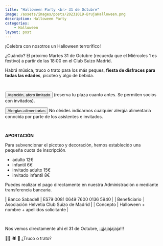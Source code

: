 ```yaml
---
title: "Halloween Party <br> 31 de Octubre"
image: /assets/images/posts/20231019-BrujaHalloween.png
description: Halloween Party
categories:
    - Halloween
layout: post
---
```


¡Celebra con nosotros un Halloween terrorífico!  
   
¿Cuándo? El próximo Martes 31 de Octubre (recuerda que el Miércoles 1 es festivo) a partir de las 18:00 en el Club Suizo Madrid.  

Habrá música, truco o trato para los más peques, <b>fiesta de disfraces para todas las edades</b>, picoteo y algo de bebida.  

<br>

<button class="btn btn-danger">Atención, aforo limitado</button> (reserva tu plaza cuanto antes. Se permiten socios con invitados).  
  
<button class="btn btn-danger">Alergias alimentarias</button> No olvides indicarnos cualquier alergia alimentaria conocida por parte de los asistentes e invitados.    

<br>
    
**APORTACIÓN**   
   
Para subvencionar el picoteo y decoración, hemos establecido una pequeña cuota de inscripción.  

* adulto 12€
* infantil 6€
* invitado adulto 15€
* invitado infantil 8€  

  
Puedes realizar el pago directamente en nuestra Administración o mediante transferencia bancaria.  

     
   | Banco Sabadell | ES79 0081 0649 7600 0136 5940 |
   | Beneficiario | Asociación Helvetia Club Suizo de Madrid |
   | Concepto | Halloween + nombre + apellidos solicitante |
  
    
<br>
        
Nos vemos directamente ahí el 31 de Octubre, ¡¡¡jajajajaja!!!  
  
🧙‍♀️ 🕷 🎃  ¿Truco o trato?    
   
   
<br>  

<!--
### Formulario de Inscripción  

<button class="btn btn-danger">AFORO COMPLETO</button> Cerramos el proceso de inscripción al haber alcanzado el máximo aforo permitido.
-->

<!--
<iframe src="https://docs.google.com/forms/d/e/1FAIpQLSfTXNuEOyzVI4KC9upEF8LJ-4yw3UBjXia10hU026sL-1yyTg/viewform?embedded=true" width="640" height="1180" frameborder="0" marginheight="0" marginwidth="0">Cargando…</iframe>
-->

